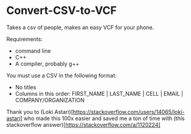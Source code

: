 # Convert-CSV-to-VCF
Takes a csv of people, makes an easy VCF for your phone.

Requirements:
- command line
- C++
- A compiler, probably g++

You must use a CSV in the following format:
- No titles
- Columns in this order: FIRST_NAME | LAST_NAME | CELL | EMAIL | COMPANY/ORGANIZATION

Thank you to (Loki Astari)[https://stackoverflow.com/users/14065/loki-astari] who made this 100x easier and saved me a ton of time with (this stackoverflow answer)[https://stackoverflow.com/a/1120224]
